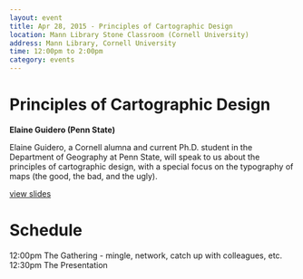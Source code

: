 ```yaml
---
layout: event
title: Apr 28, 2015 - Principles of Cartographic Design
location: Mann Library Stone Classroom (Cornell University)
address: Mann Library, Cornell University
time: 12:00pm to 2:00pm
category: events
---
```


# Principles of Cartographic Design

**Elaine Guidero (Penn State)**

Elaine Guidero, a Cornell alumna and current Ph.D. student in the Department of
Geography at Penn State, will speak to us about the principles of cartographic
design, with a special focus on the typography of maps (the good, the bad, and
the ugly).

[view slides](/events/attachments/2015-04-28-guidero-slides.pdf)

# Schedule

12:00pm The Gathering - mingle, network, catch up with colleagues, etc.  
12:30pm The Presentation
